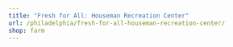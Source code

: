```yaml
---
title: "Fresh for All: Houseman Recreation Center"
url: /philadelphia/fresh-for-all-houseman-recreation-center/
shop: farm
---
```

